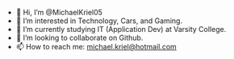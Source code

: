 - 👋 Hi, I’m @MichaelKriel05
- 👀 I’m interested in Technology, Cars, and Gaming.
- 🌱 I’m currently studying IT (Application Dev) at Varsity College.
- 💞️ I’m looking to collaborate on Github.
- 📫 How to reach me: michael.kriel@hotmail.com

<!---
MichaelKriel05/MichaelKriel05 is a ✨ special ✨ repository because its `README.md` (this file) appears on your GitHub profile.
You can click the Preview link to take a look at your changes.
--->
